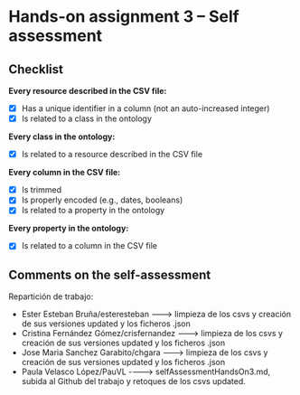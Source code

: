 # Hands-on assignment 3 – Self assessment

## Checklist

**Every resource described in the CSV file:**

- [X] Has a unique identifier in a column (not an auto-increased integer)
- [X] Is related to a class in the ontology

**Every class in the ontology:**

- [X] Is related to a resource described in the CSV file

**Every column in the CSV file:**

- [X] Is trimmed
- [X] Is properly encoded (e.g., dates, booleans)
- [X] Is related to a property in the ontology

**Every property in the ontology:**

- [X] Is related to a column in the CSV file

## Comments on the self-assessment
Repartición de trabajo:

* Ester Esteban Bruña/esteresteban ---> limpieza de los csvs y creación de sus versiones updated y los ficheros .json
* Cristina Fernández Gómez/crisfernandez ---> limpieza de los csvs y creación de sus versiones updated y los ficheros .json
* Jose Maria Sanchez Garabito/chgara ---> limpieza de los csvs y creación de sus versiones updated y los ficheros .json
* Paula Velasco López/PauVL ----> selfAssessmentHandsOn3.md, subida al Github del trabajo y retoques de los csvs updated.